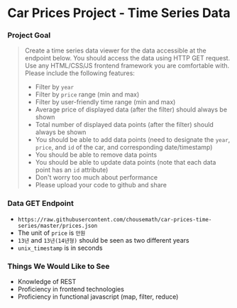 # Car Prices Project - Time Series Data

### Project Goal

> Create a time series data viewer for the data accessible at the endpoint below. You should access the data using HTTP GET request. Use any HTML/CSS/JS frontend framework you are comfortable with. Please include the following features:
> * Filter by `year`
> * Filter by `price` range (min and max)
> * Filter by user-friendly time range (min and max)
> * Average price of displayed data (after the filter) should always be shown
> * Total number of displayed data points (after the filter) should always be shown
> * You should be able to add data points (need to designate the `year`, `price`, and `id` of the car, and corresponding date/timestamp)
> * You should be able to remove data points
> * You should be able to update data points (note that each data point has an `id` attribute)
> * Don't worry too much about performance
> * Please upload your code to github and share

### Data GET Endpoint

* `https://raw.githubusercontent.com/chousemath/car-prices-time-series/master/prices.json`
* The unit of `price` is `만원`
* `13년` and `13년(14년형)` should be seen as two different years
* `unix_timestamp` is in seconds

### Things We Would Like to See

* Knowledge of REST
* Proficiency in frontend technologies
* Proficiency in functional javascript (map, filter, reduce)